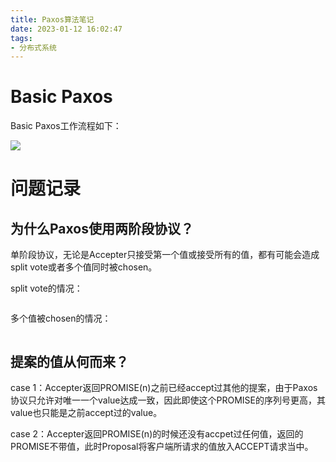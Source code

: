 ```yaml
---
title: Paxos算法笔记
date: 2023-01-12 16:02:47
tags:
- 分布式系统
---
```


# Basic Paxos

Basic Paxos工作流程如下：

<!-- more -->

<img src="basic_paxos.jpg">

# 问题记录

## 为什么Paxos使用两阶段协议？

单阶段协议，无论是Accepter只接受第一个值或接受所有的值，都有可能会造成split vote或者多个值同时被chosen。

split vote的情况：

<img title="" src="split-vote.png" alt="">

多个值被chosen的情况：

<img title="" src="multi-chosen.png" alt="">

## 提案的值从何而来？

case 1：Accepter返回PROMISE(n)之前已经accept过其他的提案，由于Paxos协议只允许对唯一一个value达成一致，因此即使这个PROMISE的序列号更高，其value也只能是之前accept过的value。

case 2：Accepter返回PROMISE(n)的时候还没有accpet过任何值，返回的PROMISE不带值，此时Proposal将客户端所请求的值放入ACCEPT请求当中。
